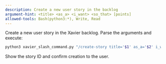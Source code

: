 ```yaml
---
description: Create a new user story in the backlog
argument-hint: <title> <as_a> <i_want> <so_that> [points]
allowed-tools: Bash(python3:*), Write, Read
---
```


Create a new user story in the Xavier backlog. Parse the arguments and execute:

```bash
python3 xavier_slash_command.py "/create-story title='$1' as_a='$2' i_want='$3' so_that='$4' points='${5:-0}'"
```

Show the story ID and confirm creation to the user.